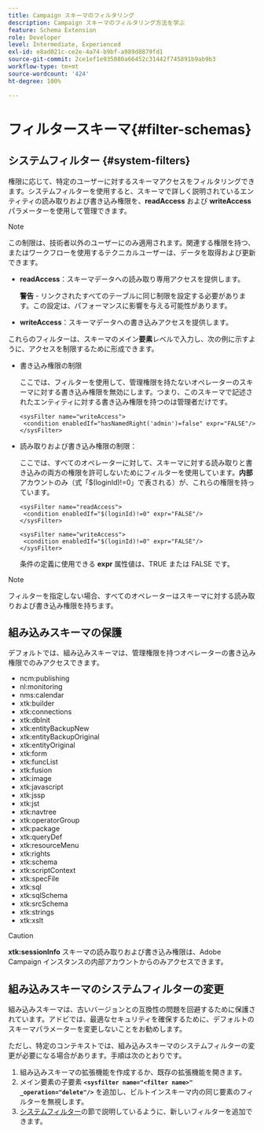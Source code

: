 ```yaml
---
title: Campaign スキーマのフィルタリング
description: Campaign スキーマのフィルタリング方法を学ぶ
feature: Schema Extension
role: Developer
level: Intermediate, Experienced
exl-id: e8ad021c-ce2e-4a74-b9bf-a989d8879fd1
source-git-commit: 2ce1ef1e935080a66452c31442f745891b9ab9b3
workflow-type: tm+mt
source-wordcount: '424'
ht-degree: 100%

---
```


# フィルタースキーマ{#filter-schemas}

## システムフィルター {#system-filters}

権限に応じて、特定のユーザーに対するスキーマアクセスをフィルタリングできます。システムフィルターを使用すると、スキーマで詳しく説明されているエンティティの読み取りおよび書き込み権限を、**readAccess** および **writeAccess** パラメーターを使用して管理できます。

>[!NOTE]
>
>この制限は、技術者以外のユーザーにのみ適用されます。関連する権限を持つ、またはワークフローを使用するテクニカルユーザーは、データを取得および更新できます。

* **readAccess**：スキーマデータへの読み取り専用アクセスを提供します。

   **警告** - リンクされたすべてのテーブルに同じ制限を設定する必要があります。この設定は、パフォーマンスに影響を与える可能性があります。

* **writeAccess**：スキーマデータへの書き込みアクセスを提供します。

これらのフィルターは、スキーマのメイン&#x200B;**要素**&#x200B;レベルで入力し、次の例に示すように、アクセスを制限するために形成できます。

* 書き込み権限の制限

   ここでは、フィルターを使用して、管理権限を持たないオペレーターのスキーマに対する書き込み権限を無効にします。つまり、このスキーマで記述されたエンティティに対する書き込み権限を持つのは管理者だけです。

   ```
   <sysFilter name="writeAccess">      
    <condition enabledIf="hasNamedRight('admin')=false" expr="FALSE"/>    
   </sysFilter>
   ```

* 読み取りおよび書き込み権限の制限：

   ここでは、すべてのオペレーターに対して、スキーマに対する読み取りと書き込みの両方の権限を許可しないためにフィルターを使用しています。**内部**&#x200B;アカウントのみ（式「$(loginId)!=0」で表される）が、これらの権限を持っています。

   ```
   <sysFilter name="readAccess"> 
    <condition enabledIf="$(loginId)!=0" expr="FALSE"/>
   </sysFilter>
   
   <sysFilter name="writeAccess">  
    <condition enabledIf="$(loginId)!=0" expr="FALSE"/>
   </sysFilter>
   ```

   条件の定義に使用できる **expr** 属性値は、TRUE または FALSE です。

>[!NOTE]
>
>フィルターを指定しない場合、すべてのオペレーターはスキーマに対する読み取りおよび書き込み権限を持ちます。

## 組み込みスキーマの保護

デフォルトでは、組み込みスキーマは、管理権限を持つオペレーターの書き込み権限でのみアクセスできます。

* ncm:publishing
* nl:monitoring
* nms:calendar
* xtk:builder
* xtk:connections
* xtk:dbInit
* xtk:entityBackupNew
* xtk:entityBackupOriginal
* xtk:entityOriginal
* xtk:form
* xtk:funcList
* xtk:fusion
* xtk:image
* xtk:javascript
* xtk:jssp
* xtk:jst
* xtk:navtree
* xtk:operatorGroup
* xtk:package
* xtk:queryDef
* xtk:resourceMenu
* xtk:rights
* xtk:schema
* xtk:scriptContext
* xtk:specFile
* xtk:sql
* xtk:sqlSchema
* xtk:srcSchema
* xtk:strings
* xtk:xslt

>[!CAUTION]
>
>**xtk:sessionInfo** スキーマの読み取りおよび書き込み権限は、Adobe Campaign インスタンスの内部アカウントからのみアクセスできます。

## 組み込みスキーマのシステムフィルターの変更

組み込みスキーマは、古いバージョンとの互換性の問題を回避するために保護されています。アドビでは、最適なセキュリティを確保するために、デフォルトのスキーマパラメーターを変更しないことをお勧めします。

ただし、特定のコンテキストでは、組み込みスキーマのシステムフィルターの変更が必要になる場合があります。手順は次のとおりです。

1. 組み込みスキーマの拡張機能を作成するか、既存の拡張機能を開きます。
1. メイン要素の子要素 **`<sysfilter name="<filter name>" _operation="delete"/>`** を追加し、ビルトインスキーマ内の同じ要素のフィルターを無視します。
1. [システムフィルター](#system-filters)の節で説明しているように、新しいフィルターを追加できます。
